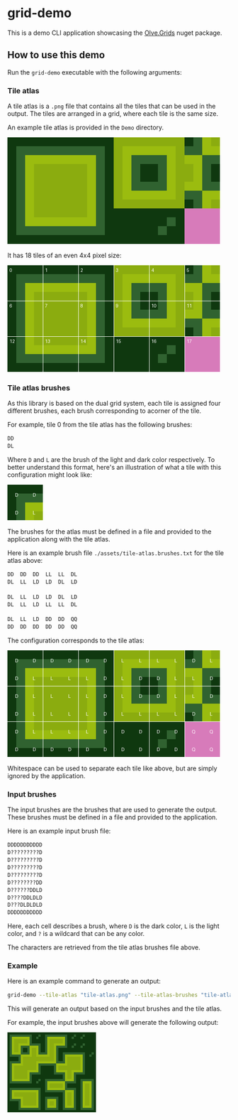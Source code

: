 ﻿# grid-demo

This is a demo CLI application showcasing the [Olve.Grids](https://github.com/OliverVea/Olve.grids) nuget package.

## How to use this demo

Run the `grid-demo` executable with the following arguments:

### Tile atlas

A tile atlas is a `.png` file that contains all the tiles that can be used in the output. The tiles are arranged in a grid, where each tile is the same size.

An example tile atlas is provided in the `Demo` directory.

![Tiles in the tile atlas](https://raw.githubusercontent.com/OliverVea/Olve.Grids/refs/heads/master/docs/imgs/upscaled-atlas.png)

It has 18 tiles of an even 4x4 pixel size:

![Tiles in the tile atlas](https://raw.githubusercontent.com/OliverVea/Olve.Grids/refs/heads/master/docs/imgs/upscaled-grid-atlas.png)

### Tile atlas brushes

As this library is based on the dual grid system, each tile is assigned four different brushes, each brush corresponding to acorner of the tile.

For example, tile 0 from the tile atlas has the following brushes:

```txt
DD
DL
```

Where `D` and `L` are the brush of the light and dark color respectively. To better understand this format, here's an illustration of what a tile with this configuration might look like:

![Example of tile with configuration overlaid](https://raw.githubusercontent.com/OliverVea/Olve.Grids/refs/heads/master/docs/imgs/atlas-overlay-tile1.png)

The brushes for the atlas must be defined in a file and provided to the application along with the tile atlas.

Here is an example brush file `./assets/tile-atlas.brushes.txt` for the tile atlas above:

```txt
DD  DD  DD  LL  LL  DL
DL  LL  LD  LD  DL  LD

DL  LL  LD  LD  DL  LD
DL  LL  LD  LL  LL  DL

DL  LL  LD  DD  DD  QQ
DD  DD  DD  DD  DD  QQ
```

The configuration corresponds to the tile atlas:

![Example of tile with configuration overlaid](https://raw.githubusercontent.com/OliverVea/Olve.Grids/refs/heads/master/docs/imgs/atlas-overlay.png)

Whitespace can be used to separate each tile like above, but are simply ignored by the application.

### Input brushes

The input brushes are the brushes that are used to generate the output. These brushes must be defined in a file and provided to the application.

Here is an example input brush file:

```txt
DDDDDDDDDDD
D?????????D
D?????????D
D?????????D
D?????????D
D????????DD
D??????DDLD
D????DDLDLD
D???DLDLDLD
DDDDDDDDDDD
```

Here, each cell describes a brush, where `D` is the dark color, `L` is the light color, and `?` is a wildcard that can be any color.

The characters are retrieved from the tile atlas brushes file above.

### Example

Here is an example command to generate an output:

```bash
grid-demo --tile-atlas "tile-atlas.png" --tile-atlas-brushes "tile-atlas.brushes.txt" --input-brushes "input.brushes.txt" --output "output.png"
```

This will generate an output based on the input brushes and the tile atlas.

For example, the input brushes above will generate the following output:

![Examples of outputs with the earlier tileset and brush input](https://raw.githubusercontent.com/OliverVea/Olve.Grids/refs/heads/master/docs/imgs/output-examples.gif)
